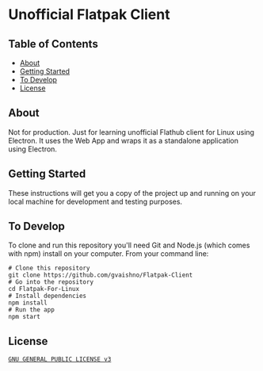 # Unofficial Flatpak Client

## Table of Contents

- [About](#about)
- [Getting Started](#getting_started)
- [To Develop](#to_develop)
- [License](#license)

## About <a name = "about"></a>

Not for production. Just for learning unofficial Flathub client for Linux using Electron. It uses the Web App and wraps it as a standalone application using Electron.

## Getting Started <a name = "getting_started"></a>

These instructions will get you a copy of the project up and running on your local machine for development and testing purposes.

## To Develop <a name = "to_develop"></a>

To clone and run this repository you'll need Git and Node.js (which comes with npm) install on your computer. From your command line:


```
# Clone this repository
git clone https://github.com/gvaishno/Flatpak-Client
# Go into the repository
cd Flatpak-For-Linux
# Install dependencies
npm install
# Run the app
npm start
```


## License <a name = "license"></a>

[`GNU GENERAL PUBLIC LICENSE v3`](LICENSE)